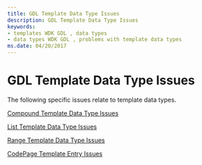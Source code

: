 ```yaml
---
title: GDL Template Data Type Issues
description: GDL Template Data Type Issues
keywords:
- templates WDK GDL , data types
- data types WDK GDL , problems with template data types
ms.date: 04/20/2017
---
```


# GDL Template Data Type Issues


The following specific issues relate to template data types.

[Compound Template Data Type Issues](compound-template-data-type-issues.md)

[List Template Data Type Issues](list-template-data-type-issues.md)

[Range Template Data Type Issues](range-template-data-type-issues.md)

[CodePage Template Entry Issues](codepage-template-entry-issues.md)

 

 




